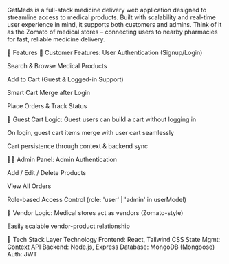 GetMeds is a full-stack medicine delivery web application designed to streamline access to medical products. Built with scalability and real-time user experience in mind, it supports both customers and admins. Think of it as the Zomato of medical stores – connecting users to nearby pharmacies for fast, reliable medicine delivery.

🚀 Features
👤 Customer Features:
User Authentication (Signup/Login)

Search & Browse Medical Products

Add to Cart (Guest & Logged-in Support)

Smart Cart Merge after Login

Place Orders & Track Status

🛒 Guest Cart Logic:
Guest users can build a cart without logging in

On login, guest cart items merge with user cart seamlessly

Cart persistence through context & backend sync

🧑‍💼 Admin Panel:
Admin Authentication

Add / Edit / Delete Products

View All Orders

Role-based Access Control (role: 'user' | 'admin' in userModel)

🏪 Vendor Logic:
Medical stores act as vendors (Zomato-style)

Easily scalable vendor-product relationship

🧱 Tech Stack
Layer	Technology
Frontend:	React, Tailwind CSS
State Mgmt:	Context API
Backend:	Node.js, Express
Database:	MongoDB (Mongoose)
Auth:	JWT

